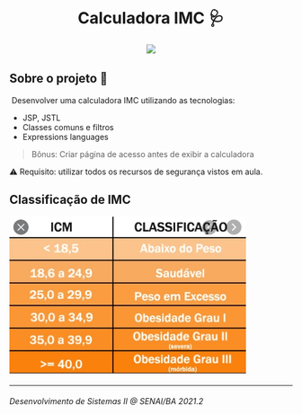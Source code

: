 <h1 align="center"> Calculadora IMC 🩺 </h1>

<div align="center"><img src="https://img.shields.io/badge/v2.0-WEB-brightgreen" /></div>

## Sobre o projeto :bookmark:

​	Desenvolver uma calculadora IMC utilizando as tecnologias:

- JSP, JSTL
- Classes comuns e filtros
- Expressions languages

> Bônus: Criar página de acesso antes de exibir a calculadora

:warning: Requisito: utilizar todos os recursos de segurança vistos em aula.



## Classificação de IMC

<img src="assets/classificacao_imc.jpeg" alt="Imagem com a classificação do IMC"/>

<hr>

###### Desenvolvimento de Sistemas II @ SENAI/BA 2021.2

